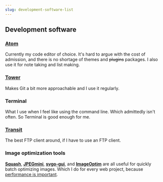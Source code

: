 ```yaml
---
slug: development-software-list
---
```


## Development software

### [Atom](https://atom.io)
Currently my code editor of choice. It's hard to argue with the cost of admission, and there is no shortage of themes and ~~plugins~~ packages. I also use it for note taking and list making.

### [Tower](https://www.git-tower.com/mac/)
Makes Git a bit more approachable and I use it regularly.

### Terminal
What I use when I feel like using the command line. Which admittedly isn't often. So Terminal is good enough for me.

### [Transit](https://panic.com/transmit/)
The best FTP client around, if I have to use an FTP client.

### Image optimization tools
**[Squash](https://www.realmacsoftware.com/squash/)**, **[JPEGmini](https://www.jpegmini.com)**, **[svgo-gui](https://github.com/svg/svgo-gui)**, and **[ImageOptim](https://imageoptim.com/)** are all useful for quickly batch optimizing images. Which I do for every web project, because [performance is important](blog/five-signs-that-your-website-needs-attention#2-its-slow).
